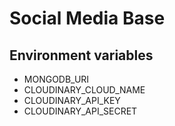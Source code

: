 # Social Media Base

## Environment variables
* MONGODB_URI
* CLOUDINARY_CLOUD_NAME
* CLOUDINARY_API_KEY
* CLOUDINARY_API_SECRET